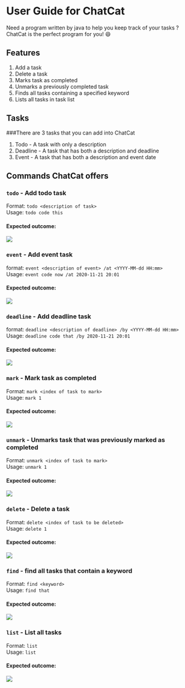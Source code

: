 # User Guide for ChatCat
Need a program written by java to help you keep track of your tasks ? ChatCat is the perfect program for you! 😄

## Features 
1. Add a task
2. Delete a task
3. Marks task as completed
4. Unmarks a previously completed task
5. Finds all tasks containing a specified keyword
6. Lists all tasks in task list

## Tasks
###There are 3 tasks that you can add into ChatCat
1. Todo - A task with only a description
2. Deadline - A task that has both a description and deadline
3. Event - A task that has both a description and event date

## Commands ChatCat offers
### `todo` - Add todo task
Format: `todo <description of task>`  
Usage: `todo code this`  
#### Expected outcome:
![](assets/todo.png)

### `event` - Add event task
format: `event <description of event> /at <YYYY-MM-dd HH:mm>`  
Usage: `event code now /at 2020-11-21 20:01`  
#### Expected outcome:
![](assets/event.png)

### `deadline` - Add deadline task
format: `deadline <description of deadline> /by <YYYY-MM-dd HH:mm>`  
Usage: `deadline code that /by 2020-11-21 20:01`  
#### Expected outcome:
![](assets/deadline.png)

### `mark` - Mark task as completed
Format: `mark <index of task to mark>`  
Usage: `mark 1`  
#### Expected outcome:
![](assets/mark.png)

### `unmark` - Unmarks task that was previously marked as completed
Format: `unmark <index of task to mark>`  
Usage: `unmark 1`  
#### Expected outcome:
![](assets/unmark.png)

### `delete` - Delete a task
Format: `delete <index of task to be deleted>`  
Usage: `delete 1`  
#### Expected outcome:
![](assets/delete.png)

### `find` - find all tasks that contain a keyword
Format: `find <keyword>`  
Usage: `find that`  
#### Expected outcome:  
![](assets/find.png)

### `list` - List all tasks
Format: `list`  
Usage: `list`  
#### Expected outcome:
![](assets/list.png)

